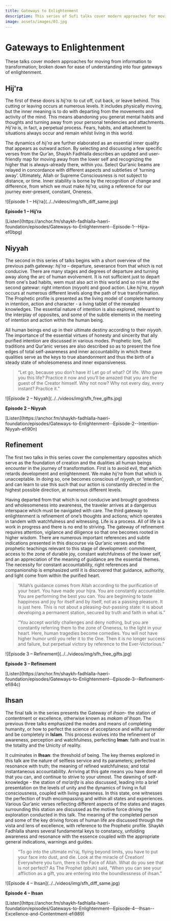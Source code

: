 ```yaml
---
title: Gateways to Enlightenment
description: This series of Sufi talks cover modern approaches for moving from information to transformation; broken down for ease of understanding into four gateways of enlightenment. 
image: assets/images/03.jpg
---
```


# Gateways to Enlightenment

These talks cover modern approaches for moving from information to transformation; broken down for ease of understanding into four gateways of enlightenment. 

## Hij'ra

The first of these doors is _hij'ra_: to cut off, cut back, or leave behind. This cutting or leaving occurs at numerous levels. It includes physically moving, but the inner meaning is to do with departing from the movements and activity of the mind. This means abandoning you generat mental habits and thoughts and turning away from your personal tendencies and attachments. _Hij'ra_ is, in fact, a perpetual process. Fears, habits, and attachment to situations always occur and remain whilst living in this world.

The dynamics of _hij'ra_ are further elaborated as an essential inner quality that appears as outward action. By selecting and discussing a few specific verses from the Qur’an, Shaykh Fadhlalla describes an updated and user-friendly map for moving away from the lower self and recognizing the higher that is always-already there, within you. Select Qur’anic beams are relayed in concordance with different aspects and subtleties of ‘turning away’. Ultimately, Allah or Supreme Consciousness is not subject to distance, or time. Inner stability is borne by the recognition of change and difference, from which we must make _hij'ra_, using a reference for our journey ever-present, constant, Oneness.

<div markdown="1" class="card video sidebar center gemoji center-content center-card">

<div markdown="2" class="video-image">
![Episode 1 – Hij’ra](../../videos/img/sfh_diff_same.jpg)
</div>

**Episode 1 – Hij’ra**

<div markdown="3" class="video-link">
[Listen](https://anchor.fm/shaykh-fadhlalla-haeri-foundation/episodes/Gateways-to-Enlightenment--Episode-1--Hijra-ef0bpg)
</div>

</div>

<div markdown="1" class="clear"></div>

## Niyyah

The second in this series of talks begins with a short overview of the previous path gateway: _hij'ra_ – departure, severance from that which is not conducive. There are many stages and degrees of departure and turning away along the arc of human evolvement. It is not sufficient just to depart from one's bad habits, wem must also act in this world and so rrive at the second gatewar: right intention (_niyyah_) and good action. Like _hij'ra_, _niyyah_ occurs at numerous different levels along the path of true transformation. The Prophetic profile is presented as the living model of complete harmony in intention, action and character - a living tablet of the revealed knowledges. The essential nature of intention is also explored, relevant to the interplay of opposites, and some of the subtle elements in the meeting of intention and action within the human being.

All human beings end up in their ultimate destiny according to their _niyyah_. The importance of the essential virtues of honesty and sincerity that ally purified intention are discussed in various modes. Prophetic lore, Sufi traditions and Qur’anic verses are also described so as to present the fine edges of total self-awareness and inner accountability in which these qualities serve as the keys to true abandonment and thus the birth of a steady state of wholesomeness and inner expansiveness.

> “Let go, because you don’t have it! Let go of what? Of life. Who gave you this life? Practice it now and you’ll be amazed that you are the guest of the Creator himself. Why not now? Why not every day, every instant? Practice it.”

<div markdown="1" class="card video sidebar center gemoji center-content center-card">

<div markdown="2" class="video-image">
![Episode 2 – Niyyah](../../videos/img/sfh_free_gifts.jpg)
</div>

**Episode 2 – Niyyah**

<div markdown="3" class="video-link">
[Listen](https://anchor.fm/shaykh-fadhlalla-haeri-foundation/episodes/Gateways-to-Enlightenment--Episode-2--Intention-Niyyah-efi90n)
</div>

</div>

<div markdown="1" class="clear"></div>

## Refinement

The first two talks in this series cover the complementary opposites which serve as the foundation of creation and the dualities all human beings encounter in the journey of transformation. First is to avoid evil, that which retards development and enlightenment. We make _hij'ra_ from that which is unacceptable. In doing so, one becomes conscious of _niyyah_, or ‘intention’, and can learn to use this such that our action is constantly directed in the highest possible direction, at numerous different levels. 

Having departed from that which is not conducive and brought goodness and wholesomeness into awareness, the traveler arrives at a dangerous interspace which must be navigated with care. The third gateway to enlightenment is refinement of one’s thoughts and actions; which operates in tandem with watchfulness and witnessing. Life is a process. All of life is a work in progress and there is no end to striving. The gateway of refinement requires attention, vigilance and diligence so that one becomes rooted in higher wisdom. There are numerous important references and subtle indications presented in this discourse via Qur’anic verses and the prophetic teachings relevant to this stage of development: commitment, access to the zone of durable joy, constant watchfulness of the lower self, and an appreciation of the meaning of guidance are the essential themes. The necessity for constant accountability, right references and companionship is emphasized until it is discovered that guidance, authority, and light come from within the purified heart.

> “Allah’s guidance comes from Allah according to the purification of your heart. You have made your hijra. You are constantly accountable. You are performing the best you can. You are beginning to taste happiness and joy for itself and by itself, not as a passing pleasure. It is just here. This is not about a pleasing-but-passing state: it is about developing a permanent station, secured by truth and faith in what is.”

> “You accept worldly challenges and deny nothing, but you are constantly referring them to the zone of Oneness, to the light in your heart. Here, human tragedies become comedies. You will not have higher humor until you refer it to the One. Then it is no longer success and failure, but perpetual victory by reference to the Ever-Victorious.”

<div markdown="1" class="card video sidebar center gemoji center-content center-card">

<div markdown="2" class="video-image">
![Episode 3 – Refinement](../../videos/img/sfh_free_gifts.jpg)
</div>

**Episode 3 – Refinement**

<div markdown="3" class="video-link">
[Listen](https://anchor.fm/shaykh-fadhlalla-haeri-foundation/episodes/Gateways-to-Enlightenment--Episode-3--Refinement-efi94c)
</div>

</div>

<div markdown="1" class="clear"></div>

## Ihsan

The final talk in the series presents the Gateway of _ihsan_- the station of contentment or excellence, otherwise known as _makam al’ihsan_. The previous three talks emphasized the modes and means of completing humanity, or how to perfect the science of acceptance and willful surrender and be completely in **Islam**. This process evolves into the refinement of awareness, perception and watchfulness, perfecting **Iman**: faith and trust in the totality and the Unicity of reality.

It culminates in **Ihsan**: the threshold of being. The key themes explored in this talk are the nature of selfless service and its parameters; perfected resonance with truth; the meaning of refined watchfulness; and total instantaneous accountability. Arriving at this gate means you have done all that you can, and continue to strive to your utmost. The dawning of self-knowledge - the station of _ma’arifa_ is also discussed, leading into a brief presentation on the levels of unity and the dynamics of living in full consciousness, coupled with living awareness. In this state, one witnesses the perfection of truth encompassing and within all states and experiences. Various Qur’anic verses reflecting different aspects of the states and stages surrounding this station are discussed as the motive force driving the exploration conducted in this talk. The meaning of the completed person and some of the key driving forces of human life are discussed through the vista and lens of excellence, with reference to the Prophetic profile. Shaykh Fadhlalla shares several fundamental keys to constancy, unfolding awareness and resonance with the essence coupled with the appropriate general indications, warnings and guides.

> “To go into the ultimate mi’raj, flying beyond limits, you have to put your face into dust, and die. Look at the miracle of Creation! Everywhere you turn, there is the Face of Allah. What do you see that is not perfect? As The Prophet (pbuh) said, “When you can see your affliction as a gift, you are entering into the boundlessness of ihsan.”

<div markdown="1" class="card video sidebar center gemoji center-content center-card">

<div markdown="2" class="video-image">
![Episode 4 – Ihsan](../../videos/img/sfh_diff_same.jpg)
</div>

**Episode 4 – Ihsan**

<div markdown="3" class="video-link">
[Listen](https://anchor.fm/shaykh-fadhlalla-haeri-foundation/episodes/Gateways-to-Enlightenment--Episode-4--Ihsan--Excellence-and-Contentment-efi989)
</div>

</div>

<div markdown="1" class="clear"></div>